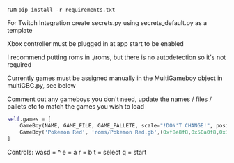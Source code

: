 run `pip install -r requirements.txt`

For Twitch Integration create secrets.py using secrets_default.py as a template

Xbox controller must be plugged in at app start to be enabled

I recommend putting roms in ./roms, but there is no autodetection so it's not required

Currently games must be assigned manually in the MultiGameboy object in multiGBC.py, see below

Comment out any gameboys you don't need, update the names / files / pallets etc to match the games you wish to load

```py
self.games = [
	GameBoy(NAME, GAME_FILE, GAME_PALLETE, scale="!DON'T CHANGE!", position="!DON'T CHANGE!", origin="!DON'T CHANGE!"),
	GameBoy('Pokemon Red', 'roms/Pokemon Red.gb',(0xf8e8f8,0x50a0f8,0x3050d0,0x101018), ...),
]
```

Controls:
wasd = ^<v>
e = a
r = b
t = select
q = start
